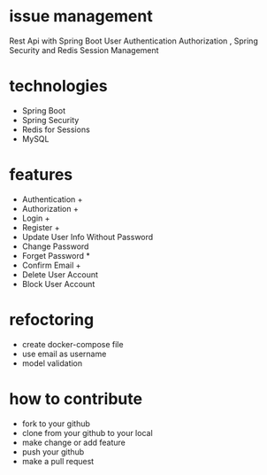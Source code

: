 # issue management
Rest Api with Spring Boot User Authentication Authorization , Spring Security and Redis Session Management

# technologies

- Spring Boot
- Spring Security
- Redis for Sessions
- MySQL

# features

- Authentication +
- Authorization +
- Login +
- Register +
- Update User Info Without Password
- Change Password
- Forget Password *
- Confirm Email +
- Delete User Account
- Block User Account

# refoctoring

- create docker-compose file
- use email as username
- model validation


# how to contribute

- fork to your github
- clone from your github to your local
- make change or add feature
- push your github
- make a pull request
